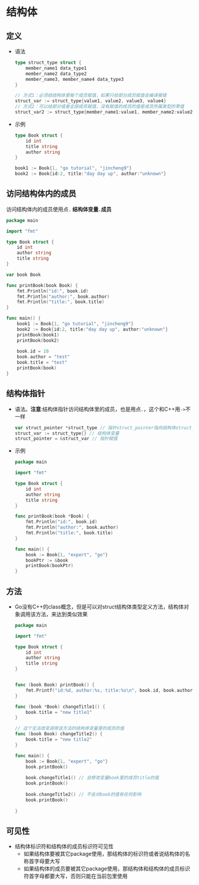 # 结构体

## 定义

* 语法

  ```go
  type struct_type struct {
      member_name1 data_type1
      member_name2 data_type2
      member_name3, member_name4 data_type3
  }
  
  // 方式1：必须给结构体里每个成员赋值，如果只给部分成员赋值会编译报错
  struct_var := struct_type{value1, value2, value3, value4}
  // 方式2：可以给部分或者全部成员赋值，没有赋值的成员的值是成员所属类型的零值
  struct_var2 := struct_type{member_name1:value1, member_name2:value2}
  ```

  

* 示例

  ```go
  type Book struct {
      id int
      title string
      author string
  }
  
  book1 := Book{1, "go tutorial", "jincheng9"}
  book2 := Book{id:2, title:"day day up", author:"unknown"}
  ```

  

## 访问结构体内的成员

访问结构体内的成员使用点`.`   **结构体变量`.`成员**

```go
package main

import "fmt"

type Book struct {
    id int
    author string
    title string
}

var book Book

func printBook(book Book) {
    fmt.Println("id:", book.id)
    fmt.Println("author:", book.author)
    fmt.Println("title:", book.title)
}

func main() {
    book1 := Book{1, "go tutorial", "jincheng9"}
    book2 := Book{id:2, title:"day day up", author:"unknown"}
    printBook(book1)
    printBook(book2)
    
    book.id = 10
    book.author = "test"
    book.title = "test"
    printBook(book)
}
```



## 结构体指针

* 语法。**注意**:结构体指针访问结构体里的成员，也是用点`.`，这个和C++用`->`不一样

  ```go
  var struct_pointer *struct_type // 指针struct_pointer指向结构体struct_type
  struct_var := struct_type{} // 结构体变量
  struct_pointer = &struct_var // 指针赋值
  ```

  

* 示例

  ```go
  package main
  
  import "fmt"
  
  type Book struct {
      id int
      author string
      title string
  }
  
  func printBook(book *Book) {
      fmt.Println("id:", book.id)
      fmt.Println("author:", book.author)
      fmt.Println("title:", book.title)
  }
  
  func main() {
      book := Book{1, "expert", "go"}
      bookPtr := &book
      printBook(bookPtr)
  }
  ```

  

## 方法

* Go没有C++的class概念，但是可以对struct结构体类型定义方法，结构体对象调用该方法，来达到类似效果

  ```go
  package main
  
  import "fmt"
  
  type Book struct {
      id int
      author string
      title string
  }
  
  
  func (book Book) printBook() {
      fmt.Printf("id:%d, author:%s, title:%s\n", book.id, book.author, book.title)
  }
  
  func (book *Book) changeTitle1() {
      book.title = "new title1"
  }
  
  // 这个无法改变调用该方法的结构体变量里的成员的值
  func (book Book) changeTitle2() {
      book.title = "new title2"
  }
  
  func main() {
      book := Book{1, "expert", "go"}
      book.printBook()
      
      book.changeTitle1() // 会修改变量book里的成员title的值
      book.printBook()
      
      book.changeTitle2() // 不会对book的值有任何影响
      book.printBook()
      
  }
  ```


## 可见性

* 结构体标识符和结构体的成员标识符可见性
  * 如果结构体要被其它package使用，那结构体的标识符或者说结构体的名称首字母要大写
  * 如果结构体的成员要被其它package使用，那结构体和结构体的成员标识符首字母都要大写，否则只能在当前包里使用